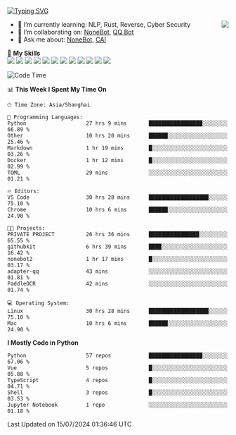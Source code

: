 [![Typing SVG](https://readme-typing-svg.herokuapp.com?size=25&duration=2500&color=8C43EA&vCenter=true&width=200&height=40&lines=Hi+there+%F0%9F%91%8B%F0%9F%8F%BB;I'm+yanyongyu)](https://git.io/typing-svg)

<a href="#">
  <img align="right" src="https://github-readme-stats.vercel.app/api?username=yanyongyu&count_private=true&show_icons=true&bg_color=15,f2f7fd,E0EAFC" />
</a>

- 🌱 I’m currently learning: NLP, Rust, Reverse, Cyber Security
- 👯 I’m collaborating on: [NoneBot](https://github.com/nonebot), [QQ Bot](https://github.com/Mrs4s/go-cqhttp)
- 💬 Ask me about: [NoneBot](https://github.com/nonebot), [CAI](https://github.com/cscs181/CAI)

🌟 **My Skills**  
![](https://img.shields.io/badge/-Python-3e74a2?style=flat-square&logo=Python&logoColor=fff)
![](https://img.shields.io/badge/-TypeScript-3178C6?style=flat-square&logo=TypeScript&logoColor=fff)
![](https://img.shields.io/badge/-Vue-4fc08d?style=flat-square&logo=Vue.js&logoColor=fff)
![](https://img.shields.io/badge/-React-2d98ce?style=flat-square&logo=React&logoColor=fff)
![](https://img.shields.io/badge/-FastAPI-009688?style=flat-square&logo=FastAPI&logoColor=fff)
![](https://img.shields.io/badge/-Linux-000000?style=flat-square&logo=Linux&logoColor=fff)
![](https://img.shields.io/badge/-Docker-2496ED?style=flat-square&logo=Docker&logoColor=fff)
![](https://img.shields.io/badge/-Kubernetes-326CE5?style=flat-square&logo=Kubernetes&logoColor=fff)
![](https://img.shields.io/badge/-GitHub%20Actions-2088FF?style=flat-square&logo=GitHubActions&logoColor=fff)
![](https://img.shields.io/badge/-PostgreSQL-4169E1?style=flat-square&logo=PostgreSQL&logoColor=fff)
![](https://img.shields.io/badge/-Redis-DC382D?style=flat-square&logo=Redis&logoColor=fff)
![](https://img.shields.io/badge/-MongoDB-47A248?style=flat-square&logo=MongoDB&logoColor=fff)

<!--START_SECTION:waka-->
![Code Time](http://img.shields.io/badge/Code%20Time-6%2C366%20hrs%2039%20mins-blue)

📊 **This Week I Spent My Time On** 

```text
🕑︎ Time Zone: Asia/Shanghai

💬 Programming Languages: 
Python                   27 hrs 9 mins       █████████████████░░░░░░░░   66.89 % 
Other                    10 hrs 20 mins      ██████░░░░░░░░░░░░░░░░░░░   25.46 % 
Markdown                 1 hr 19 mins        █░░░░░░░░░░░░░░░░░░░░░░░░   03.26 % 
Docker                   1 hr 12 mins        █░░░░░░░░░░░░░░░░░░░░░░░░   02.99 % 
TOML                     29 mins             ░░░░░░░░░░░░░░░░░░░░░░░░░   01.21 % 

🔥 Editors: 
VS Code                  30 hrs 28 mins      ███████████████████░░░░░░   75.10 % 
Chrome                   10 hrs 6 mins       ██████░░░░░░░░░░░░░░░░░░░   24.90 % 

🐱‍💻 Projects: 
PRIVATE PROJECT          26 hrs 36 mins      ████████████████░░░░░░░░░   65.55 % 
githubkit                6 hrs 39 mins       ████░░░░░░░░░░░░░░░░░░░░░   16.42 % 
nonebot2                 1 hr 17 mins        █░░░░░░░░░░░░░░░░░░░░░░░░   03.17 % 
adapter-qq               43 mins             ░░░░░░░░░░░░░░░░░░░░░░░░░   01.81 % 
PaddleOCR                42 mins             ░░░░░░░░░░░░░░░░░░░░░░░░░   01.74 % 

💻 Operating System: 
Linux                    30 hrs 28 mins      ███████████████████░░░░░░   75.10 % 
Mac                      10 hrs 6 mins       ██████░░░░░░░░░░░░░░░░░░░   24.90 % 
```

**I Mostly Code in Python** 

```text
Python                   57 repos            █████████████████░░░░░░░░   67.06 % 
Vue                      5 repos             █░░░░░░░░░░░░░░░░░░░░░░░░   05.88 % 
TypeScript               4 repos             █░░░░░░░░░░░░░░░░░░░░░░░░   04.71 % 
Shell                    3 repos             █░░░░░░░░░░░░░░░░░░░░░░░░   03.53 % 
Jupyter Notebook         1 repo              ░░░░░░░░░░░░░░░░░░░░░░░░░   01.18 % 
```




 Last Updated on 15/07/2024 01:36:46 UTC
<!--END_SECTION:waka-->
